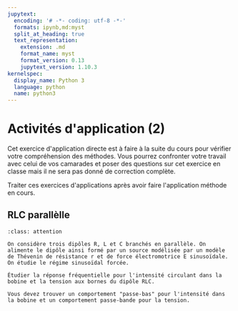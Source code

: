 ```yaml
---
jupytext:
  encoding: '# -*- coding: utf-8 -*-'
  formats: ipynb,md:myst
  split_at_heading: true
  text_representation:
    extension: .md
    format_name: myst
    format_version: 0.13
    jupytext_version: 1.10.3
kernelspec:
  display_name: Python 3
  language: python
  name: python3
---
```

# Activités d'application (2)

Cet exercice d'application directe est à faire à la suite du cours pour vérifier votre compréhension des méthodes. Vous pourrez confronter votre travail avec celui de vos camarades et poser des questions sur cet exercice en classe mais il ne sera pas donné de correction complète.

Traiter ces exercices d'applications après avoir faire l'application méthode en cours.

## RLC parallèlle

````{admonition} Exercice 
:class: attention

On considère trois dipôles R, L et C branchés en parallèle. On alimente le dipôle ainsi formé par un source modélisée par un modèle de Thévenin de résistance r et de force électromotrice E sinusoïdale. On étudie le régime sinusoïdal forcée.

Étudier la réponse fréquentielle pour l'intensité circulant dans la bobine et la tension aux bornes du dipôle RLC.
````

````{dropdown} Eléments de réponse (sans justification)
Vous devez trouver un comportement "passe-bas" pour l'intensité dans la bobine et un comportement passe-bande pour la tension.
````

